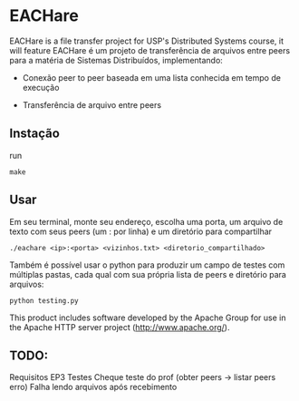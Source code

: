 # EACHare

EACHare is a file transfer project for USP's Distributed Systems course, it will feature
EACHare é um projeto de transferência de arquivos entre peers para a matéria de Sistemas Distribuídos, implementando:

- Conexão peer to peer baseada em uma lista conhecida em tempo de execução

- Transferência de arquivo entre peers

## Instação

run
```console
make
```

## Usar

Em seu terminal, monte seu endereço, escolha uma porta, um arquivo de texto com seus peers (um <ip>:<porta> por linha) e um diretório para compartilhar
```console
./eachare <ip>:<porta> <vizinhos.txt> <diretorio_compartilhado>
```

Também é possível usar o python para produzir um campo de testes com múltiplas pastas, cada qual com sua própria lista de peers e diretório para arquivos:
```console
python testing.py
```

This product includes software developed by the Apache Group for use in the Apache HTTP server project (http://www.apache.org/).

## TODO:
Requisitos EP3
Testes
Cheque teste do prof (obter peers -> listar peers erro)
Falha lendo arquivos após recebimento
